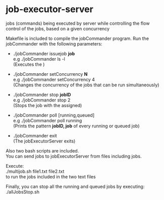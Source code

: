 # job-executor-server
jobs (commands) being executed by server while controlling the flow control of the jobs, based on a given concurrency

Makefile is included to compile the jobCommander program.
Run the jobCommander with the following parameters:

* ./jobCommander issuejob **job**  
e.g ./jobCommander   ls -l  
(Executes the <job command>)

* ./jobCommander setConcurrency **N**  
e.g ./jobCommander setConcurrency 4  
(Changes the concurrency of the jobs that can be run simultaneously)

* ./jobCommander stop **jobID**  
e.g ./jobCommander stop 2  
(Stops the job with the <jobID> assigned)

* ./jobCommander poll [running,queued]  
e.g ./jobCommander poll running  
(Prints the pattern **jobID, job** of every running or queued job)

* ./jobCommander exit  
(The jobExecutorServer exits)  


Also two bash scripts are included.  
You can send jobs to jobExecutorServer from files including jobs.  

Execute:  
./multijob.sh file1.txt file2.txt  
to run the jobs included in the two text files  

Finally, you can stop all the running and queued jobs by executing:  
./allJobsStop.sh
